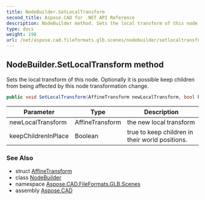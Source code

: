 ```yaml
---
title: NodeBuilder.SetLocalTransform
second_title: Aspose.CAD for .NET API Reference
description: NodeBuilder method. Sets the local transform of this node. Optionally it is possible keep children from being affected by this node transformation change
type: docs
weight: 190
url: /net/aspose.cad.fileformats.glb.scenes/nodebuilder/setlocaltransform/
---
```

## NodeBuilder.SetLocalTransform method

Sets the local transform of this node. Optionally it is possible keep children from being affected by this node transformation change.

```csharp
public void SetLocalTransform(AffineTransform newLocalTransform, bool keepChildrenInPlace)
```

| Parameter | Type | Description |
| --- | --- | --- |
| newLocalTransform | AffineTransform | the new local transform |
| keepChildrenInPlace | Boolean | true to keep children in their world positions. |

### See Also

* struct [AffineTransform](../../../aspose.cad.fileformats.glb.transforms/affinetransform/)
* class [NodeBuilder](../)
* namespace [Aspose.CAD.FileFormats.GLB.Scenes](../../../aspose.cad.fileformats.glb.scenes/)
* assembly [Aspose.CAD](../../../)


